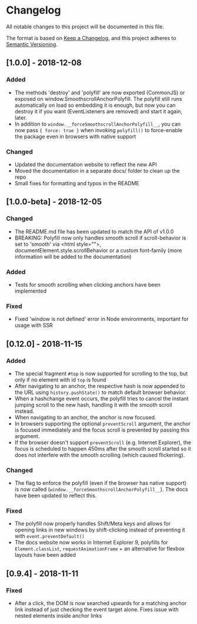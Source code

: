 # Changelog
All notable changes to this project will be documented in this file.

The format is based on [Keep a Changelog](https://keepachangelog.com/en/1.0.0/),
and this project adheres to [Semantic Versioning](https://semver.org/spec/v2.0.0.html).

## [1.0.0] - 2018-12-08
### Added
 - The methods 'destroy' and 'polyfill' are now exported (CommonJS) or exposed on window.SmoothscrollAnchorPolyfill. The polyfill still runs automatically on load so embedding it is enough, but now you can destroy it if you want (EventListeners are removed) and start it again, later.
 - In addition to `window.__forceSmoothscrollAnchorPolyfill__`, you can now pass `{ force: true }` when invoking `polyfill()` to force-enable the package even in browsers with native support
### Changed
 - Updated the documentation website to reflect the new API
 - Moved the documentation in a separate docs/ folder to clean up the repo
 - Small fixes for formatting and typos in the README

## [1.0.0-beta] - 2018-12-05
### Changed
 - The README.md file has been updated to match the API of v1.0.0
 - BREAKING: Polyfill now only handles smooth scroll if scroll-behavior is set to 'smooth' via &lt;html style="">, documentElement.style.scrollBehavior or a custom font-family (more information will be added to the documentation)
### Added
 - Tests for smooth scrolling when clicking anchors have been implemented
### Fixed
 - Fixed 'window is not defined' error in Node environments, important for usage with SSR
 
## [0.12.0] - 2018-11-15
### Added
- The special fragment `#top` is now supported for scrolling to the top, but only if no element with id `top` is found
- After navigating to an anchor, the respective hash is now appended to the URL using `history.pushState()` to match default browser behavior.
- When a hashchange event occurs, the polyfill tries to cancel the instant jumping scroll to the new hash, handling it with the smooth scroll instead.
- When navigating to an anchor, the anchor is now focused.
- In browsers supporting the optional `preventScroll` argument, the anchor is focused immediately and the focus scroll is prevented by passing this argument.
- If the browser doesn't support `preventScroll` (e.g. Internet Explorer), the focus is scheduled to happen 450ms after the smooth scroll started so it does not interfere with the smooth scrolling (which caused flickering).
### Changed
- The flag to enforce the polyfill (even if the browser has native support) is now called (`window.__forceSmoothscrollAnchorPolyfill__`). The docs have been updated to reflect this. 
### Fixed
- The polyfill now properly handles Shift/Meta keys and allows for opening links in new windows by shift-clicking instead of preventing it with `event.preventDefault()`
- The docs website now works in Internet Explorer 9, polyfills for `Element.classList`, `requestAnimationFrame` + an alternative for flexbox layouts have been added

## [0.9.4] - 2018-11-11
### Fixed
- After a click, the DOM is now searched upwards for a matching anchor link instead of just checking the event target alone. Fixes issue with nested elements inside anchor links
